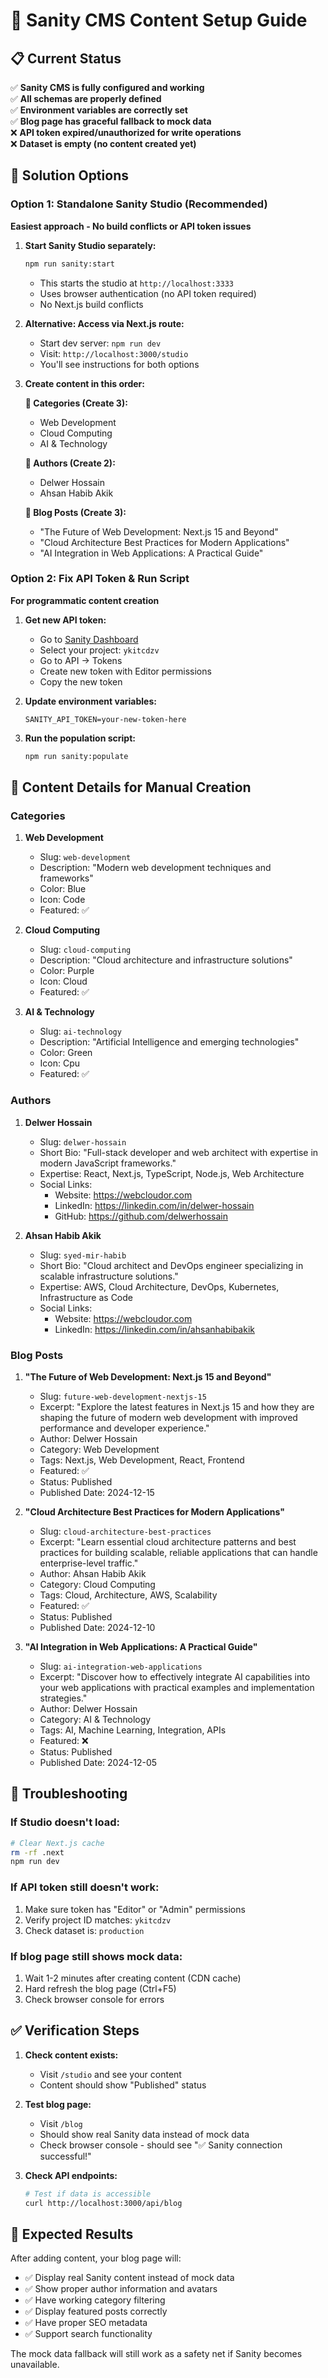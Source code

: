 # 🚀 Sanity CMS Content Setup Guide

## 📋 Current Status

✅ **Sanity CMS is fully configured and working**  
✅ **All schemas are properly defined**  
✅ **Environment variables are correctly set**  
✅ **Blog page has graceful fallback to mock data**  
❌ **API token expired/unauthorized for write operations**  
❌ **Dataset is empty (no content created yet)**

## 🎯 Solution Options

### Option 1: Standalone Sanity Studio (Recommended)

**Easiest approach - No build conflicts or API token issues**

1. **Start Sanity Studio separately:**
   ```bash
   npm run sanity:start
   ```
   - This starts the studio at `http://localhost:3333`
   - Uses browser authentication (no API token required)
   - No Next.js build conflicts

2. **Alternative: Access via Next.js route:**
   - Start dev server: `npm run dev`
   - Visit: `http://localhost:3000/studio`
   - You'll see instructions for both options

3. **Create content in this order:**

   **📂 Categories (Create 3):**
   - Web Development
   - Cloud Computing  
   - AI & Technology

   **👥 Authors (Create 2):**
   - Delwer Hossain
   - Ahsan Habib Akik

   **📝 Blog Posts (Create 3):**
   - "The Future of Web Development: Next.js 15 and Beyond"
   - "Cloud Architecture Best Practices for Modern Applications"  
   - "AI Integration in Web Applications: A Practical Guide"

### Option 2: Fix API Token & Run Script

**For programmatic content creation**

1. **Get new API token:**
   - Go to [Sanity Dashboard](https://sanity.io/manage)
   - Select your project: `ykitcdzv`
   - Go to API → Tokens
   - Create new token with Editor permissions
   - Copy the new token

2. **Update environment variables:**
   ```env
   SANITY_API_TOKEN=your-new-token-here
   ```

3. **Run the population script:**
   ```bash
   npm run sanity:populate
   ```

## 📝 Content Details for Manual Creation

### Categories

1. **Web Development**
   - Slug: `web-development`
   - Description: "Modern web development techniques and frameworks"
   - Color: Blue
   - Icon: Code
   - Featured: ✅

2. **Cloud Computing**
   - Slug: `cloud-computing`
   - Description: "Cloud architecture and infrastructure solutions"
   - Color: Purple
   - Icon: Cloud
   - Featured: ✅

3. **AI & Technology**
   - Slug: `ai-technology`
   - Description: "Artificial Intelligence and emerging technologies"
   - Color: Green
   - Icon: Cpu
   - Featured: ✅

### Authors

1. **Delwer Hossain**
   - Slug: `delwer-hossain`
   - Short Bio: "Full-stack developer and web architect with expertise in modern JavaScript frameworks."
   - Expertise: React, Next.js, TypeScript, Node.js, Web Architecture
   - Social Links:
     - Website: https://webcloudor.com
     - LinkedIn: https://linkedin.com/in/delwer-hossain
     - GitHub: https://github.com/delwerhossain

2. **Ahsan Habib Akik**
   - Slug: `syed-mir-habib`
   - Short Bio: "Cloud architect and DevOps engineer specializing in scalable infrastructure solutions."
   - Expertise: AWS, Cloud Architecture, DevOps, Kubernetes, Infrastructure as Code
   - Social Links:
     - Website: https://webcloudor.com
     - LinkedIn: https://linkedin.com/in/ahsanhabibakik

### Blog Posts

1. **"The Future of Web Development: Next.js 15 and Beyond"**
   - Slug: `future-web-development-nextjs-15`
   - Excerpt: "Explore the latest features in Next.js 15 and how they are shaping the future of modern web development with improved performance and developer experience."
   - Author: Delwer Hossain
   - Category: Web Development
   - Tags: Next.js, Web Development, React, Frontend
   - Featured: ✅
   - Status: Published
   - Published Date: 2024-12-15

2. **"Cloud Architecture Best Practices for Modern Applications"**
   - Slug: `cloud-architecture-best-practices`
   - Excerpt: "Learn essential cloud architecture patterns and best practices for building scalable, reliable applications that can handle enterprise-level traffic."
   - Author: Ahsan Habib Akik
   - Category: Cloud Computing
   - Tags: Cloud, Architecture, AWS, Scalability
   - Featured: ✅
   - Status: Published
   - Published Date: 2024-12-10

3. **"AI Integration in Web Applications: A Practical Guide"**
   - Slug: `ai-integration-web-applications`
   - Excerpt: "Discover how to effectively integrate AI capabilities into your web applications with practical examples and implementation strategies."
   - Author: Delwer Hossain
   - Category: AI & Technology
   - Tags: AI, Machine Learning, Integration, APIs
   - Featured: ❌
   - Status: Published
   - Published Date: 2024-12-05

## 🔧 Troubleshooting

### If Studio doesn't load:
```bash
# Clear Next.js cache
rm -rf .next
npm run dev
```

### If API token still doesn't work:
1. Make sure token has "Editor" or "Admin" permissions
2. Verify project ID matches: `ykitcdzv`
3. Check dataset is: `production`

### If blog page still shows mock data:
1. Wait 1-2 minutes after creating content (CDN cache)
2. Hard refresh the blog page (Ctrl+F5)
3. Check browser console for errors

## ✅ Verification Steps

1. **Check content exists:**
   - Visit `/studio` and see your content
   - Content should show "Published" status

2. **Test blog page:**
   - Visit `/blog` 
   - Should show real Sanity data instead of mock data
   - Check browser console - should see "✅ Sanity connection successful!"

3. **Check API endpoints:**
   ```bash
   # Test if data is accessible
   curl http://localhost:3000/api/blog
   ```

## 🎉 Expected Results

After adding content, your blog page will:
- ✅ Display real Sanity content instead of mock data
- ✅ Show proper author information and avatars
- ✅ Have working category filtering
- ✅ Display featured posts correctly
- ✅ Have proper SEO metadata
- ✅ Support search functionality

The mock data fallback will still work as a safety net if Sanity becomes unavailable.